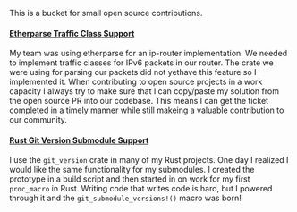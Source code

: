 This is a bucket for small open source contributions.

#### [Etherparse Traffic Class Support](https://github.com/JulianSchmid/etherparse/pull/118)

My team was using etherparse for an ip-router implementation. We needed to implement traffic classes for IPv6 packets in our router. The crate we were using for parsing our packets did not yethave this feature so I implemented it. When contributing to open source projects in a work capacity I always try to make sure that I can copy/paste my solution from the open source PR into our codebase. This means I can get the ticket completed in a timely manner while still makeing a valuable contribution to our community.

#### [Rust Git Version Submodule Support](https://github.com/fusion-engineering/rust-git-version/pull/23)

I use the `git_version` crate in many of my Rust projects. One day I realized I would like the same functionality for my submodules. I created the prototype in a build script and then started in on work for my first `proc_macro` in Rust. Writing code that writes code is hard, but I powered through it and the `git_submodule_versions!()` macro was born!
